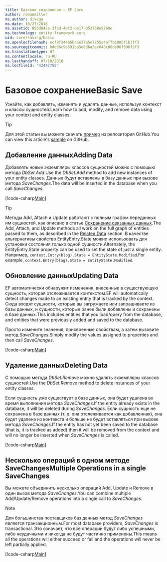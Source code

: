 ```yaml
---
title: Базовое сохранение — EF Core
author: rowanmiller
ms.author: divega
ms.date: 10/27/2016
ms.assetid: 850d842e-3fad-4ef2-be17-053768e97b9e
ms.technology: entity-framework-core
uid: core/saving/basic
ms.openlocfilehash: ecf8f344a5baae37a5e7255a4affb1085f1b3ff3
ms.sourcegitcommit: bdd06c9a591ba5e6d6a3ec046c80de98f598f3f3
ms.translationtype: HT
ms.contentlocale: ru-RU
ms.lasthandoff: 07/10/2018
ms.locfileid: "42447755"
---
```

# <a name="basic-save"></a><span data-ttu-id="a7de3-102">Базовое сохранение</span><span class="sxs-lookup"><span data-stu-id="a7de3-102">Basic Save</span></span>

<span data-ttu-id="a7de3-103">Узнайте, как добавлять, изменять и удалять данные, используя контекст и классы сущностей.</span><span class="sxs-lookup"><span data-stu-id="a7de3-103">Learn how to add, modify, and remove data using your context and entity classes.</span></span>

> [!TIP]  
> <span data-ttu-id="a7de3-104">Для этой статьи вы можете скачать [пример](https://github.com/aspnet/EntityFramework.Docs/tree/master/samples/core/Saving/Saving/Basics/) из репозитория GitHub.</span><span class="sxs-lookup"><span data-stu-id="a7de3-104">You can view this article's [sample](https://github.com/aspnet/EntityFramework.Docs/tree/master/samples/core/Saving/Saving/Basics/) on GitHub.</span></span>

## <a name="adding-data"></a><span data-ttu-id="a7de3-105">Добавление данных</span><span class="sxs-lookup"><span data-stu-id="a7de3-105">Adding Data</span></span>

<span data-ttu-id="a7de3-106">Добавлять новые экземпляры классов сущностей можно с помощью метода *DbSet.Add*.</span><span class="sxs-lookup"><span data-stu-id="a7de3-106">Use the *DbSet.Add* method to add new instances of your entity classes.</span></span> <span data-ttu-id="a7de3-107">Данные будут вставлены в базу данных при вызове метода *SaveChanges*.</span><span class="sxs-lookup"><span data-stu-id="a7de3-107">The data will be inserted in the database when you call *SaveChanges*.</span></span>

[!code-csharp[Main](../../../samples/core/Saving/Saving/Basics/Sample.cs#Add)]

> [!TIP]  
> <span data-ttu-id="a7de3-108">Методы Add, Attach и Update работают с полным графом переданных им сущностей, как описано в статье [Сохранение связанных данных](related-data.md).</span><span class="sxs-lookup"><span data-stu-id="a7de3-108">The Add, Attach, and Update methods all work on the full graph of entities passed to them, as described in the [Related Data](related-data.md) section.</span></span> <span data-ttu-id="a7de3-109">В качестве альтернативы свойство EntityEntry.State можно использовать для установки состояния только одной сущности.</span><span class="sxs-lookup"><span data-stu-id="a7de3-109">Alternately, the EntityEntry.State property can be used to set the state of just a single entity.</span></span> <span data-ttu-id="a7de3-110">Например, `context.Entry(blog).State = EntityState.Modified`.</span><span class="sxs-lookup"><span data-stu-id="a7de3-110">For example, `context.Entry(blog).State = EntityState.Modified`.</span></span>

## <a name="updating-data"></a><span data-ttu-id="a7de3-111">Обновление данных</span><span class="sxs-lookup"><span data-stu-id="a7de3-111">Updating Data</span></span>

<span data-ttu-id="a7de3-112">EF автоматически обнаружит изменения, внесенные в существующую сущность, которая отслеживается контекстом.</span><span class="sxs-lookup"><span data-stu-id="a7de3-112">EF will automatically detect changes made to an existing entity that is tracked by the context.</span></span> <span data-ttu-id="a7de3-113">Сюда входят сущности, которые вы загружаете или запрашиваете из базы данных, и сущности, которые ранее были добавлены и сохранены в базе данных.</span><span class="sxs-lookup"><span data-stu-id="a7de3-113">This includes entities that you load/query from the database, and entities that were previously added and saved to the database.</span></span>

<span data-ttu-id="a7de3-114">Просто измените значения, присвоенные свойствам, а затем вызовите метод *SaveChanges*.</span><span class="sxs-lookup"><span data-stu-id="a7de3-114">Simply modify the values assigned to properties and then call *SaveChanges*.</span></span>

[!code-csharp[Main](../../../samples/core/Saving/Saving/Basics/Sample.cs#Update)]

## <a name="deleting-data"></a><span data-ttu-id="a7de3-115">Удаление данных</span><span class="sxs-lookup"><span data-stu-id="a7de3-115">Deleting Data</span></span>

<span data-ttu-id="a7de3-116">С помощью метода *DbSet.Remove* можно удалять экземпляры классов сущностей.</span><span class="sxs-lookup"><span data-stu-id="a7de3-116">Use the *DbSet.Remove* method to delete instances of your entity classes.</span></span>

<span data-ttu-id="a7de3-117">Если сущность уже существует в базе данных, она будет удалена во время выполнения метода *SaveChanges*.</span><span class="sxs-lookup"><span data-stu-id="a7de3-117">If the entity already exists in the database, it will be deleted during *SaveChanges*.</span></span> <span data-ttu-id="a7de3-118">Если сущность еще не сохранена в базе данных (т. е. она отслеживается как добавленная), она будет удалена из контекста и больше не будет вставляться при вызове метода *SaveChanges*.</span><span class="sxs-lookup"><span data-stu-id="a7de3-118">If the entity has not yet been saved to the database (that is, it is tracked as added) then it will be removed from the context and will no longer be inserted when *SaveChanges* is called.</span></span>

[!code-csharp[Main](../../../samples/core/Saving/Saving/Basics/Sample.cs#Remove)]

## <a name="multiple-operations-in-a-single-savechanges"></a><span data-ttu-id="a7de3-119">Несколько операций в одном методе SaveChanges</span><span class="sxs-lookup"><span data-stu-id="a7de3-119">Multiple Operations in a single SaveChanges</span></span>

<span data-ttu-id="a7de3-120">Вы можете объединить несколько операций Add, Update и Remove в один вызов метода *SaveChanges*.</span><span class="sxs-lookup"><span data-stu-id="a7de3-120">You can combine multiple Add/Update/Remove operations into a single call to *SaveChanges*.</span></span>

> [!NOTE]  
> <span data-ttu-id="a7de3-121">Для большинства поставщиков баз данных метод *SaveChanges* является транзакционным.</span><span class="sxs-lookup"><span data-stu-id="a7de3-121">For most database providers, *SaveChanges* is transactional.</span></span> <span data-ttu-id="a7de3-122">Это означает, что все операции будут либо успешными, либо неудачными и никогда не будут частично применены.</span><span class="sxs-lookup"><span data-stu-id="a7de3-122">This means  all the operations will either succeed or fail and the operations will never be left partially applied.</span></span>

[!code-csharp[Main](../../../samples/core/Saving/Saving/Basics/Sample.cs#MultipleOperations)]
